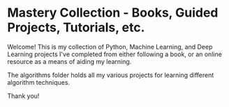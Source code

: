 # Mastery Collection - Books, Guided Projects, Tutorials, etc.

Welcome! This is my collection of Python, Machine Learning, and Deep Learning projects I've completed from either following a book, or an online resource as a means of aiding my learning.

The algorithms folder holds all my various projects for learning different algorithm techniques.

Thank you!
